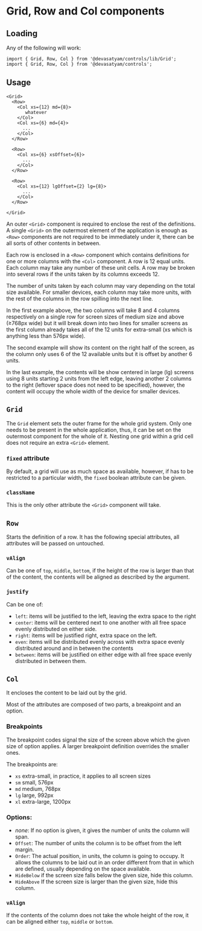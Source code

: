 # Grid, Row and Col components

## Loading

Any of the following will work:

```
import { Grid, Row, Col } from '@devasatyam/controls/lib/Grid';
import { Grid, Row, Col } from '@devasatyam/controls';
```

## Usage

```
<Grid>
  <Row>
    <Col xs={12} md={8}>
       whatever
    </Col>
    <Col xs={6} md={4}>
      ...
    </Col>
  </Row>

  <Row>
    <Col xs={6} xsOffset={6}>
      ...
    </Col>
  </Row>

  <Row>
    <Col xs={12} lgOffset={2} lg={8}>
      ...
    </Col>
  </Row>

</Grid>
```

An outer `<Grid>` component is required to enclose the rest of the definitions. A single `<Grid>` on the outermost element of the application is enough as `<Row>` components are not required to be immediately under it, there can be all sorts of other contents in between.

Each row is enclosed in a `<Row>` component which contains definitions for one or more columns with the `<Col>` component. A row is 12 equal units. Each column may take any number of these unit cells. A row may be broken into several rows if the units taken by its columns exceeds 12.

The number of units taken by each column may vary depending on the total size available. For smaller devices, each column may take more units, with the rest of the columns in the row spilling into the next line.

In the first example above, the two columns will take 8 and 4 columns respectively on a single row for screen sizes of medium size and above (≥768px wide) but it will break down into two lines for smaller screens as the first column already takes all of the 12 units for extra-small (xs which is anything less than 576px wide).

The second example will show its content on the right half of the screen, as the column only uses 6 of the 12 available units but it is offset by another 6 units.

In the last example, the contents will be show centered in large (lg) screens using 8 units starting 2 units from the left edge, leaving another 2 columns to the right (leftover space does not need to be specified), however, the content will occupy the whole width of the device for smaller devices.

## `Grid`

The `Grid` element sets the outer frame for the whole grid system. Only one needs to be present in the whole application, thus, it can be set on the outermost component for the whole of it. Nesting one grid within a grid cell does not require an extra `<Grid>` element.

### `fixed` attribute

By default, a grid will use as much space as available, however, if has to be restricted to a particular width, the `fixed` boolean attribute can be given.

### `className`

This is the only other attribute the `<Grid>` component will take.

## `Row`

Starts the definition of a row. It has the following special attributes, all attributes will be passed on untouched.

### `vAlign`

Can be one of `top`, `middle`, `bottom`, if the height of the row is larger than that of the content, the contents will be aligned as described by the argument.

### `justify`

Can be one of:

* `left`: items will be justified to the left, leaving the extra space to the right
* `center`: items will be centered next to one another with all free space evenly distributed on either side.
* `right`: items will be justified right, extra space on the left.
* `even`: items will be distributed evenly across with extra space evenly distributed around and in between the contents
* `between`: items will be justified on either edge with all free space evenly distributed in between them.

## `Col`

It encloses the content to be laid out by the grid.

Most of the attributes are composed of two parts, a breakpoint and an option.

### Breakpoints

The breakpoint codes signal the size of the screen above which the given size of option applies. A larger breakpoint definition overrides the smaller ones.

The breakpoints are:

* `xs` extra-small, in practice, it applies to all screen sizes
* `sm` small, 576px
* `md` medium, 768px
* `lg` large, 992px
* `xl` extra-large, 1200px

### Options:

* _none_: If no option is given, it gives the number of units the column will span.
* `Offset`: The number of units the column is to be offset from the left margin.
* `Order`: The actual position, in units, the column is going to occupy. It allows the columns to be laid out in an order different from that in which are defined, usually depending on the space available.
* `HideBelow` if the screen size falls below the given size, hide this column.
* `HideAbove` If the screen size is larger than the given size, hide this column.

### `vAlign`

If the contents of the column does not take the whole height of the row, it can be aligned either `top`, `middle` or `bottom`.
